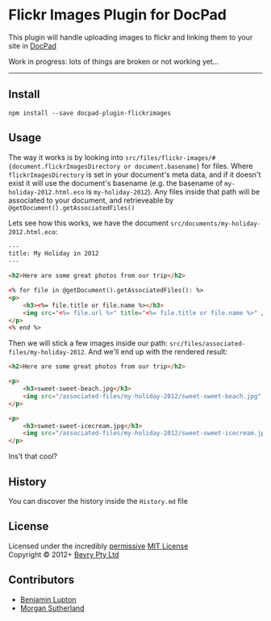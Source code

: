 # Flickr Images Plugin for DocPad
This plugin will handle uploading images to flickr and linking them to your site in [DocPad](https://docpad.org)

Work in progress: lots of things are broken or not working yet...

---


## Install

```
npm install --save docpad-plugin-flickrimages
```



## Usage

The way it works is by looking into `src/files/flickr-images/#{document.flickrImagesDirectory or document.basename}` for files. Where `flickrImagesDirectory` is set in your document's meta data, and if it doesn't exist it will use the document's basename (e.g. the basename of `my-holiday-2012.html.eco` is `my-holiday-2012`). Any files inside that path will be associated to your document, and retrieveable by `@getDocument().getAssociatedFiles()`

Lets see how this works, we have the document `src/documents/my-holiday-2012.html.eco`:

``` html
---
title: My Holiday in 2012
---

<h2>Here are some great photos from our trip</h2>

<% for file in @getDocument().getAssociatedFiles(): %>
<p>
	<h3><%= file.title or file.name %></h3>
	<img src="<%= file.url %>" title="<%= file.title or file.name %>" />
</p>
<% end %>
```

Then we will stick a few images inside our path: `src/files/associated-files/my-holiday-2012`. And we'll end up with the rendered result:

``` html
<h2>Here are some great photos from our trip</h2>

<p>
	<h3>sweet-sweet-beach.jpg</h3>
	<img src="/associated-files/my-holiday-2012/sweet-sweet-beach.jpg" title="sweet-sweet-beach.jpg" />
</p>

<p>
	<h3>sweet-sweet-icecream.jpg</h3>
	<img src="/associated-files/my-holiday-2012/sweet-sweet-icecream.jpg" title="sweet-sweet-icecream.jpg" />
</p>
```

Ins't that cool?


## History
You can discover the history inside the `History.md` file


## License
Licensed under the incredibly [permissive](http://en.wikipedia.org/wiki/Permissive_free_software_licence) [MIT License](http://creativecommons.org/licenses/MIT/)
<br/>Copyright &copy; 2012+ [Bevry Pty Ltd](http://bevry.me)

## Contributors
- [Benjamin Lupton](http://balupton.com)
- [Morgan Sutherland](http://msutherl.net)
